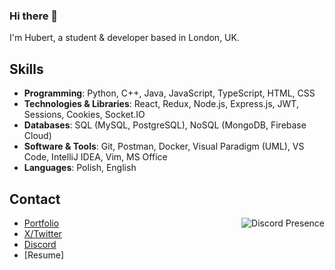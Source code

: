 ### Hi there 👋
I'm Hubert, a student & developer based in London, UK.

## Skills

   - **Programming**:                 Python, C++, Java, JavaScript, TypeScript, HTML, CSS
   - **Technologies & Libraries**:    React, Redux, Node.js, Express.js, JWT, Sessions, Cookies, Socket.IO
   - **Databases**:                   SQL (MySQL, PostgreSQL), NoSQL (MongoDB, Firebase Cloud)
   - **Software & Tools**:            Git, Postman, Docker, Visual Paradigm (UML), VS Code, IntelliJ IDEA, Vim, MS Office
   - **Languages**:                   Polish, English

## Contact

   <a href="https://discord.com/users/527963473184030720" target="_blank" rel="nofollow">
      <img src="https://lanyard.cnrad.dev/api/527963473184030720?idleMessage=Probably%20doing%20something..." alt="Discord Presence" align="right">
   </a>

   - [Portfolio](imexotic.vercel.app/)
   - [X/Twitter](https://twitter.com/exotic2137) 
   - [Discord](https://discord.gg/EF84a7Nn)
   - [Resume]

    
<!--
**imexotic/imexotic** is a ✨ _special_ ✨ repository because its `README.md` (this file) appears on your GitHub profile.

Here are some ideas to get you started:

- 🔭 I’m currently working on ...
- 🌱 I’m currently learning ...
- 👯 I’m looking to collaborate on ...
- 🤔 I’m looking for help with ...
- 💬 Ask me about ...
- 📫 How to reach me: ...
- 😄 Pronouns: ...
- ⚡ Fun fact: ...
-->
